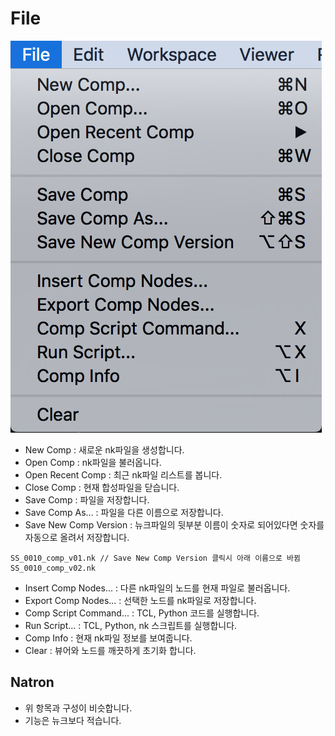 # File

![](../../../.gitbook/assets/nuke_menu_file.png)

* New Comp : 새로운 nk파일을 생성합니다.
* Open Comp : nk파일을 불러옵니다.
* Open Recent Comp : 최근 nk파일 리스트를 봅니다.
* Close Comp : 현재 합성파일을 닫습니다.
* Save Comp : 파일을 저장합니다.
* Save Comp As... : 파일을 다른 이름으로 저장합니다.
* Save New Comp Version : 뉴크파일의 뒷부분 이름이 숫자로 되어있다면 숫자를 자동으로 올려서 저장합니다.

```text
SS_0010_comp_v01.nk // Save New Comp Version 클릭시 아래 이름으로 바뀜
SS_0010_comp_v02.nk
```

* Insert Comp Nodes... : 다른 nk파일의 노드를 현재 파일로 불러옵니다.
* Export Comp Nodes... : 선택한 노드를 nk파일로 저장합니다.
* Comp Script Command... : TCL, Python 코드를 실행합니다.
* Run Script... : TCL, Python, nk 스크립트를 실행합니다.
* Comp Info : 현재 nk파일 정보를 보여줍니다.
* Clear : 뷰어와 노드를 깨끗하게 초기화 합니다.

## Natron

* 위 항목과 구성이 비슷합니다.
* 기능은 뉴크보다 적습니다.

